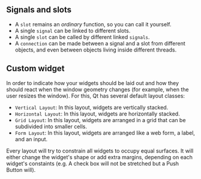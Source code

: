 ## Signals and slots
- A `slot` remains an *ordinary* function, so you can call it yourself.
- A single `signal` can be linked to different slots.
- A single `slot` can be called by different linked `signals`.
- A `connection` can be made between a signal and a slot from different objects, and even between objects living inside different threads.


## Custom widget
In order to indicate how your widgets should be laid out and how they should
react when the window geometry changes (for example, when the user resizes the window).
For this, Qt has several default layout classes:
- `Vertical Layout`: In this layout, widgets are vertically stacked.
- `Horizontal Layout`: In this layout, widgets are horizontally stacked.
- `Grid Layout`: In this layout, widgets are arranged in a grid that can be subdivided into smaller cells.
- `Form Layout`: In this layout, widgets are arranged like a web form, a label, and an input.

Every layout will try to constrain all widgets to occupy equal surfaces.
It will either change the widget's shape or add extra margins, depending on
each widget's constaints (e.g. A check box will not be stretched but a Push Button will).

